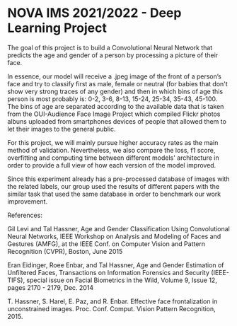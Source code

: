 # NOVA IMS 2021/2022 - Deep Learning Project 
The goal of this project is to build a Convolutional Neural Network that predicts the age and gender of a person by processing a picture of their face.

In essence, our model will receive a .jpeg image of the front of a person’s face and try to classify first as male, female or neutral (for babies that don't show very strong traces of any gender) and then in which bins of age this person is most probably is: 0-2, 3-6, 8-13, 15-24, 25-34, 35-43, 45-100. The bins of age are separated according to the available data that is taken from the OUI-Audience Face Image Project which compiled Flickr photos albuns uploaded from smartphones devices of people that allowed them to let their images to the general public.

For this project, we will mainly pursue higher accuracy rates as the main method of validation. Nevertheless, we also compare the loss, f1 score, overfitting and computing time between different models' architecture in order to provide a full view of how each version of the model improved.

Since this experiment already has a pre-processed database of images with the related labels, our group used the results of different papers with the similar task that used the same database in order to benchmark our work improvement.


References: 

Gil Levi and Tal Hassner, Age and Gender Classification Using Convolutional Neural Networks, IEEE Workshop on Analysis and Modeling of Faces and Gestures (AMFG), at the IEEE Conf. on Computer Vision and Pattern Recognition (CVPR), Boston, June 2015

Eran Eidinger, Roee Enbar, and Tal Hassner, Age and Gender Estimation of Unfiltered Faces, Transactions on Information Forensics and Security (IEEE-TIFS), special issue on Facial Biometrics in the Wild, Volume 9, Issue 12, pages 2170 - 2179, Dec. 2014

T. Hassner, S. Harel, E. Paz, and R. Enbar. Effective face frontalization in unconstrained images. Proc. Conf. Comput. Vision Pattern Recognition, 2015.
